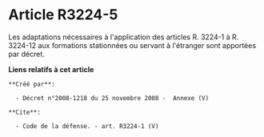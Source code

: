 # Article R3224-5

Les adaptations nécessaires à l'application des articles R. 3224-1 à R. 3224-12 aux formations stationnées ou servant à
l'étranger sont apportées par décret.

**Liens relatifs à cet article**

	**Créé par**:

	  - Décret n°2008-1218 du 25 novembre 2008 -  Annexe (V)

	**Cite**:

	  - Code de la défense. - art. R3224-1 (V)
